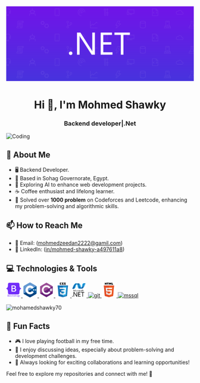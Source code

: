 # ![Banner](Dot.Net.png)
<h1 align="center">Hi 👋, I'm Mohmed Shawky</h1>
<h3 align="center">Backend developer|.Net</h3>

<img  style="position:relative;right:70" alt="Coding" width="300" src="https://cdn.dribbble.com/users/1162077/screenshots/3848914/programmer.gif"/>

## 🌟 About Me

- 🖥️ Backend Developer.
- 📍 Based in Sohag Governorate, Egypt.
- 🤖 Exploring AI to enhance web development projects.
- ☕ Coffee enthusiast and lifelong learner.
- 🧮 Solved over **1000 problem** on Codeforces and Leetcode, enhancing my problem-solving and algorithmic skills.


## 📫 How to Reach Me

- 💌 Email: (mohmedzeedan2222@gamil.com)
- 💼 LinkedIn: ([in/mohmed-shawky-a497611a8](https://www.linkedin.com/in/mohmed-shawky-a497611a8/))

## 💻 Technologies & Tools

<p align="left"> <a href="https://getbootstrap.com" target="_blank" rel="noreferrer"> <img src="https://raw.githubusercontent.com/devicons/devicon/master/icons/bootstrap/bootstrap-plain-wordmark.svg" alt="bootstrap" width="40" height="40"/> </a> <a href="https://www.w3schools.com/cpp/" target="_blank" rel="noreferrer"> <img src="https://raw.githubusercontent.com/devicons/devicon/master/icons/cplusplus/cplusplus-original.svg" alt="cplusplus" width="40" height="40"/> </a> <a href="https://www.w3schools.com/cs/" target="_blank" rel="noreferrer"> <img src="https://raw.githubusercontent.com/devicons/devicon/master/icons/csharp/csharp-original.svg" alt="csharp" width="40" height="40"/> </a> <a href="https://www.w3schools.com/css/" target="_blank" rel="noreferrer"> <img src="https://raw.githubusercontent.com/devicons/devicon/master/icons/css3/css3-original-wordmark.svg" alt="css3" width="40" height="40"/> </a> <a href="https://dotnet.microsoft.com/" target="_blank" rel="noreferrer"> <img src="https://raw.githubusercontent.com/devicons/devicon/master/icons/dot-net/dot-net-original-wordmark.svg" alt="dotnet" width="40" height="40"/> </a> <a href="https://git-scm.com/" target="_blank" rel="noreferrer"> <img src="https://www.vectorlogo.zone/logos/git-scm/git-scm-icon.svg" alt="git" width="40" height="40"/> </a> <a href="https://www.w3.org/html/" target="_blank" rel="noreferrer"> <img src="https://raw.githubusercontent.com/devicons/devicon/master/icons/html5/html5-original-wordmark.svg" alt="html5" width="40" height="40"/> </a> <a href="https://www.microsoft.com/en-us/sql-server" target="_blank" rel="noreferrer"> <img src="https://www.svgrepo.com/show/303229/microsoft-sql-server-logo.svg" alt="mssql" width="40" height="40"/> </a> </p>

<p><img align="center" src="https://github-readme-stats.vercel.app/api/top-langs?username=mohamedshawky70&show_icons=true&locale=en&layout=compact" alt="mohamedshawky70" /></p>

## 🌱 Fun Facts

- 🎮 I love playing football in my free time.
- 📝 I enjoy discussing ideas, especially about problem-solving and development challenges.
- 🌟 Always looking for exciting collaborations and learning opportunities!

Feel free to explore my repositories and connect with me! 🚀
